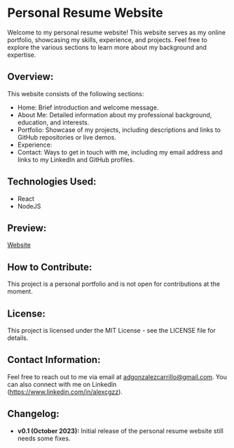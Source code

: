 # Personal Resume Website

Welcome to my personal resume website! This website serves as my online portfolio, showcasing my skills, experience, and projects. Feel free to explore the various sections to learn more about my background and expertise.

## Overview:

This website consists of the following sections:
- Home: Brief introduction and welcome message.
- About Me: Detailed information about my professional background, education, and interests.
- Portfolio: Showcase of my projects, including descriptions and links to GitHub repositories or live demos.
- Experience:  
- Contact: Ways to get in touch with me, including my email address and links to my LinkedIn and GitHub profiles.

## Technologies Used:
- React
- NodeJS

## Preview:

[Website](alexcgzz.github.io)

## How to Contribute:

This project is a personal portfolio and is not open for contributions at the moment.

## License:

This project is licensed under the MIT License - see the LICENSE file for details.

## Contact Information:

Feel free to reach out to me via email at adgonzalezcarrillo@gmail.com. You can also connect with me on LinkedIn (https://www.linkedin.com/in/alexcgzz).

## Changelog:

- **v0.1 (October 2023):** Initial release of the personal resume website still needs some fixes.

